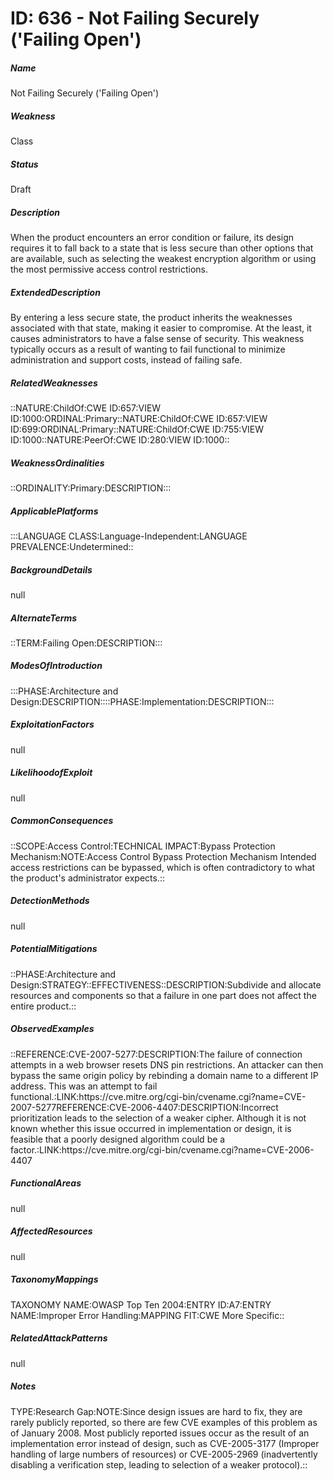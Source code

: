 # ID: 636 - Not Failing Securely ('Failing Open')
<h5>Name</h5>Not Failing Securely ('Failing Open')
<h5>Weakness</h5>Class
<h5>Status</h5>Draft
<h5>Description</h5>When the product encounters an error condition or failure, its design requires it to fall back to a state that is less secure than other options that are available, such as selecting the weakest encryption algorithm or using the most permissive access control restrictions.
<h5>ExtendedDescription</h5>By entering a less secure state, the product inherits the weaknesses associated with that state, making it easier to compromise. At the least, it causes administrators to have a false sense of security. This weakness typically occurs as a result of wanting to fail functional to minimize administration and support costs, instead of failing safe.
<h5>RelatedWeaknesses</h5>::NATURE:ChildOf:CWE ID:657:VIEW ID:1000:ORDINAL:Primary::NATURE:ChildOf:CWE ID:657:VIEW ID:699:ORDINAL:Primary::NATURE:ChildOf:CWE ID:755:VIEW ID:1000::NATURE:PeerOf:CWE ID:280:VIEW ID:1000::
<h5>WeaknessOrdinalities</h5>::ORDINALITY:Primary:DESCRIPTION:::
<h5>ApplicablePlatforms</h5>:::LANGUAGE CLASS:Language-Independent:LANGUAGE PREVALENCE:Undetermined::
<h5>BackgroundDetails</h5>null
<h5>AlternateTerms</h5>::TERM:Failing Open:DESCRIPTION:::
<h5>ModesOfIntroduction</h5>:::PHASE:Architecture and Design:DESCRIPTION::::PHASE:Implementation:DESCRIPTION:::
<h5>ExploitationFactors</h5>null
<h5>LikelihoodofExploit</h5>null
<h5>CommonConsequences</h5>::SCOPE:Access Control:TECHNICAL IMPACT:Bypass Protection Mechanism:NOTE:Access Control Bypass Protection Mechanism Intended access restrictions can be bypassed, which is often contradictory to what the product's administrator expects.::
<h5>DetectionMethods</h5>null
<h5>PotentialMitigations</h5>::PHASE:Architecture and Design:STRATEGY::EFFECTIVENESS::DESCRIPTION:Subdivide and allocate resources and components so that a failure in one part does not affect the entire product.::
<h5>ObservedExamples</h5>::REFERENCE:CVE-2007-5277:DESCRIPTION:The failure of connection attempts in a web browser resets DNS pin restrictions. An attacker can then bypass the same origin policy by rebinding a domain name to a different IP address. This was an attempt to fail functional.:LINK:https://cve.mitre.org/cgi-bin/cvename.cgi?name=CVE-2007-5277REFERENCE:CVE-2006-4407:DESCRIPTION:Incorrect prioritization leads to the selection of a weaker cipher. Although it is not known whether this issue occurred in implementation or design, it is feasible that a poorly designed algorithm could be a factor.:LINK:https://cve.mitre.org/cgi-bin/cvename.cgi?name=CVE-2006-4407
<h5>FunctionalAreas</h5>null
<h5>AffectedResources</h5>null
<h5>TaxonomyMappings</h5>TAXONOMY NAME:OWASP Top Ten 2004:ENTRY ID:A7:ENTRY NAME:Improper Error Handling:MAPPING FIT:CWE More Specific::
<h5>RelatedAttackPatterns</h5>null
<h5>Notes</h5>TYPE:Research Gap:NOTE:Since design issues are hard to fix, they are rarely publicly reported, so there are few CVE examples of this problem as of January 2008. Most publicly reported issues occur as the result of an implementation error instead of design, such as CVE-2005-3177 (Improper handling of large numbers of resources) or CVE-2005-2969 (inadvertently disabling a verification step, leading to selection of a weaker protocol).::

